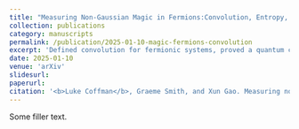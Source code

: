 ```yaml
---
title: "Measuring Non-Gaussian Magic in Fermions:Convolution, Entropy, and the Violation of Wick's Theorem and the Matchgate Identity"
collection: publications
category: manuscripts
permalink: /publication/2025-01-10-magic-fermions-convolution
excerpt: 'Defined convolution for fermionic systems, proved a quantum central limit theorem, and introduced efficient magic measures via relative entropy, violation of Wick's Theorem and the Matchgate identity.'
date: 2025-01-10
venue: 'arXiv'
slidesurl:
paperurl:
citation: '<b>Luke Coffman</b>, Graeme Smith, and Xun Gao. Measuring non-Gaussian magic in fermions: entropy, convolution, and the violation of Wick's theorem and the matchgate identity. arXiv, Jan. 2025.'
---
```


Some filler text.
